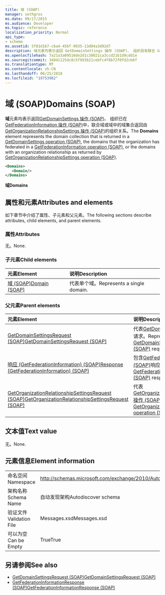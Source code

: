 ```yaml
---
title: 域 (SOAP)
manager: sethgros
ms.date: 09/17/2015
ms.audience: Developer
ms.topic: reference
localization_priority: Normal
api_type:
- schema
ms.assetid: 5f81d1b7-c6a4-456f-9935-13d04a3d92d7
description: 域元素均表示返回 GetDomainSettings 操作 (SOAP)、 组织具有联合 GetFederationInformation 操作 (SOAP) 中的域或与组织关系作为域中的域集合返回由 GetOrganizationRelationshipSettings 操作 (SOAP)。
ms.openlocfilehash: 7a21a3a09516de2d1c38021ca3ccd2161d9cdd1e
ms.sourcegitcommit: 34041125dc8c5f993b21cebfc4f8b72f0fd2cb6f
ms.translationtype: MT
ms.contentlocale: zh-CN
ms.lasthandoff: 06/25/2018
ms.locfileid: "19753982"
---
```

# <a name="domains-soap"></a><span data-ttu-id="83f26-103">域 (SOAP)</span><span class="sxs-lookup"><span data-stu-id="83f26-103">Domains (SOAP)</span></span>

<span data-ttu-id="83f26-104">**域**元素均表示返回[GetDomainSettings 操作 (SOAP)](getdomainsettings-operation-soap.md)、 组织已在[GetFederationInformation 操作 (SOAP)](getfederationinformation-operation-soap.md)中，联合域或域中的域集合返回由[GetOrganizationRelationshipSettings 操作 (SOAP)](getorganizationrelationshipsettings-operation-soap.md)的组织关系。</span><span class="sxs-lookup"><span data-stu-id="83f26-104">The **Domains** element represents the domain collection that is returned in a [GetDomainSettings operation (SOAP)](getdomainsettings-operation-soap.md), the domains that the organization has federated in a [GetFederationInformation operation (SOAP)](getfederationinformation-operation-soap.md), or the domains with an organization relationship as returned by [GetOrganizationRelationshipSettings operation (SOAP)](getorganizationrelationshipsettings-operation-soap.md).</span></span>
  
```XML
<Domains>
   <Domain/>
</Domains>
```

 <span data-ttu-id="83f26-105">**域**</span><span class="sxs-lookup"><span data-stu-id="83f26-105">**Domains**</span></span>
## <a name="attributes-and-elements"></a><span data-ttu-id="83f26-106">属性和元素</span><span class="sxs-lookup"><span data-stu-id="83f26-106">Attributes and elements</span></span>

<span data-ttu-id="83f26-107">如下章节中介绍了属性、子元素和父元素。</span><span class="sxs-lookup"><span data-stu-id="83f26-107">The following sections describe attributes, child elements, and parent elements.</span></span>
  
### <a name="attributes"></a><span data-ttu-id="83f26-108">属性</span><span class="sxs-lookup"><span data-stu-id="83f26-108">Attributes</span></span>

<span data-ttu-id="83f26-109">无。</span><span class="sxs-lookup"><span data-stu-id="83f26-109">None.</span></span>
  
### <a name="child-elements"></a><span data-ttu-id="83f26-110">子元素</span><span class="sxs-lookup"><span data-stu-id="83f26-110">Child elements</span></span>

|<span data-ttu-id="83f26-111">**元素**</span><span class="sxs-lookup"><span data-stu-id="83f26-111">**Element**</span></span>|<span data-ttu-id="83f26-112">**说明**</span><span class="sxs-lookup"><span data-stu-id="83f26-112">**Description**</span></span>|
|:-----|:-----|
|[<span data-ttu-id="83f26-113">域 (SOAP)</span><span class="sxs-lookup"><span data-stu-id="83f26-113">Domain (SOAP)</span></span>](domain-soap.md) <br/> |<span data-ttu-id="83f26-114">代表单个域。</span><span class="sxs-lookup"><span data-stu-id="83f26-114">Represents a single domain.</span></span>  <br/> |
   
### <a name="parent-elements"></a><span data-ttu-id="83f26-115">父元素</span><span class="sxs-lookup"><span data-stu-id="83f26-115">Parent elements</span></span>

|<span data-ttu-id="83f26-116">**元素**</span><span class="sxs-lookup"><span data-stu-id="83f26-116">**Element**</span></span>|<span data-ttu-id="83f26-117">**说明**</span><span class="sxs-lookup"><span data-stu-id="83f26-117">**Description**</span></span>|
|:-----|:-----|
|[<span data-ttu-id="83f26-118">GetDomainSettingsRequest (SOAP)</span><span class="sxs-lookup"><span data-stu-id="83f26-118">GetDomainSettingsRequest (SOAP)</span></span>](getdomainsettingsrequest-soap.md) <br/> |<span data-ttu-id="83f26-119">代表[GetDomainSettings 操作 (SOAP)](getdomainsettings-operation-soap.md)请求。</span><span class="sxs-lookup"><span data-stu-id="83f26-119">Represents a [GetDomainSettings operation (SOAP)](getdomainsettings-operation-soap.md) request.</span></span>  <br/> |
|[<span data-ttu-id="83f26-120">响应 (GetFederationInformation) (SOAP)</span><span class="sxs-lookup"><span data-stu-id="83f26-120">Response (GetFederationInformation) (SOAP)</span></span>](response-getfederationinformationsoap.md) <br/> |<span data-ttu-id="83f26-121">包含[GetFederationInformation 操作 (SOAP)](getfederationinformation-operation-soap.md)响应的信息。</span><span class="sxs-lookup"><span data-stu-id="83f26-121">Contains the [GetFederationInformation operation (SOAP)](getfederationinformation-operation-soap.md) response information.</span></span>  <br/> |
|[<span data-ttu-id="83f26-122">GetOrganizationRelationshipSettingsRequest (SOAP)</span><span class="sxs-lookup"><span data-stu-id="83f26-122">GetOrganizationRelationshipSettingsRequest (SOAP)</span></span>](getorganizationrelationshipsettingsrequest-soap.md) <br/> |<span data-ttu-id="83f26-123">代表[GetOrganizationRelationshipSettings 操作 (SOAP)](getorganizationrelationshipsettings-operation-soap.md)请求。</span><span class="sxs-lookup"><span data-stu-id="83f26-123">Represents a [GetOrganizationRelationshipSettings operation (SOAP)](getorganizationrelationshipsettings-operation-soap.md) request.</span></span>  <br/> |
   
## <a name="text-value"></a><span data-ttu-id="83f26-124">文本值</span><span class="sxs-lookup"><span data-stu-id="83f26-124">Text value</span></span>

<span data-ttu-id="83f26-125">无。</span><span class="sxs-lookup"><span data-stu-id="83f26-125">None.</span></span>
  
## <a name="element-information"></a><span data-ttu-id="83f26-126">元素信息</span><span class="sxs-lookup"><span data-stu-id="83f26-126">Element information</span></span>

|||
|:-----|:-----|
|<span data-ttu-id="83f26-127">命名空间</span><span class="sxs-lookup"><span data-stu-id="83f26-127">Namespace</span></span>  <br/> |http://schemas.microsoft.com/exchange/2010/Autodiscover  <br/> |
|<span data-ttu-id="83f26-128">架构名称</span><span class="sxs-lookup"><span data-stu-id="83f26-128">Schema Name</span></span>  <br/> |<span data-ttu-id="83f26-129">自动发现架构</span><span class="sxs-lookup"><span data-stu-id="83f26-129">Autodiscover schema</span></span>  <br/> |
|<span data-ttu-id="83f26-130">验证文件</span><span class="sxs-lookup"><span data-stu-id="83f26-130">Validation File</span></span>  <br/> |<span data-ttu-id="83f26-131">Messages.xsd</span><span class="sxs-lookup"><span data-stu-id="83f26-131">Messages.xsd</span></span>  <br/> |
|<span data-ttu-id="83f26-132">可以为空</span><span class="sxs-lookup"><span data-stu-id="83f26-132">Can be Empty</span></span>  <br/> |<span data-ttu-id="83f26-133">True</span><span class="sxs-lookup"><span data-stu-id="83f26-133">True</span></span>  <br/> |
   
## <a name="see-also"></a><span data-ttu-id="83f26-134">另请参阅</span><span class="sxs-lookup"><span data-stu-id="83f26-134">See also</span></span>

- [<span data-ttu-id="83f26-135">GetDomainSettingsRequest (SOAP)</span><span class="sxs-lookup"><span data-stu-id="83f26-135">GetDomainSettingsRequest (SOAP)</span></span>](getdomainsettingsrequest-soap.md)  
- [<span data-ttu-id="83f26-136">GetFederationInformationResponse (SOAP)</span><span class="sxs-lookup"><span data-stu-id="83f26-136">GetFederationInformationResponse (SOAP)</span></span>](getfederationinformationresponse-soap.md)

